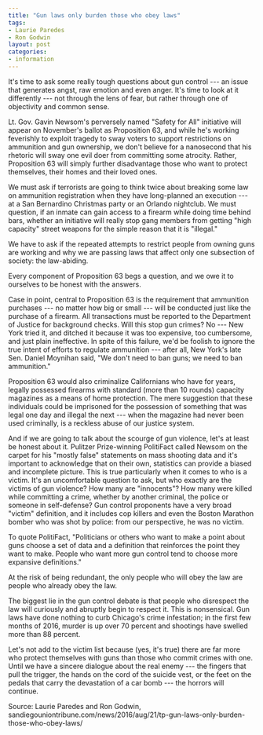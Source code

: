 ```yaml
---
title: "Gun laws only burden those who obey laws"
tags:
- Laurie Paredes
- Ron Godwin
layout: post
categories:
- information
---
```


It's time to ask some really tough questions about gun control --- an issue that generates angst, raw emotion and even anger. It's time to look at it differently --- not through the lens of fear, but rather through one of objectivity and common sense.

Lt. Gov. Gavin Newsom's perversely named "Safety for All" initiative will appear on November's ballot as Proposition 63, and while he's working feverishly to exploit tragedy to sway voters to support restrictions on ammunition and gun ownership, we don't believe for a nanosecond that his rhetoric will sway one evil doer from committing some atrocity. Rather, Proposition 63 will simply further disadvantage those who want to protect themselves, their homes and their loved ones.

We must ask if terrorists are going to think twice about breaking some law on ammunition registration when they have long-planned an execution --- at a San Bernardino Christmas party or an Orlando nightclub. We must question, if an inmate can gain access to a firearm while doing time behind bars, whether an initiative will really stop gang members from getting "high capacity" street weapons for the simple reason that it is "illegal."

We have to ask if the repeated attempts to restrict people from owning guns are working and why we are passing laws that affect only one subsection of society: the law-abiding.

Every component of Proposition 63 begs a question, and we owe it to ourselves to be honest with the answers.

Case in point, central to Proposition 63 is the requirement that ammunition purchases --- no matter how big or small --- will be conducted just like the purchase of a firearm. All transactions must be reported to the Department of Justice for background checks. Will this stop gun crimes? No --- New York tried it, and ditched it because it was too expensive, too cumbersome, and just plain ineffective. In spite of this failure, we'd be foolish to ignore the true intent of efforts to regulate ammunition --- after all, New York's late Sen. Daniel Moynihan said, "We don't need to ban guns; we need to ban ammunition."

Proposition 63 would also criminalize Californians who have for years, legally possessed firearms with standard (more than 10 rounds) capacity magazines as a means of home protection. The mere suggestion that these individuals could be imprisoned for the possession of something that was legal one day and illegal the next --- when the magazine had never been used criminally, is a reckless abuse of our justice system.

And if we are going to talk about the scourge of gun violence, let's at least be honest about it. Pulitzer Prize-winning PolitiFact called Newsom on the carpet for his "mostly false" statements on mass shooting data and it's important to acknowledge that on their own, statistics can provide a biased and incomplete picture. This is true particularly when it comes to who is a victim. It's an uncomfortable question to ask, but who exactly are the victims of gun violence? How many are "innocents"? How many were killed while committing a crime, whether by another criminal, the police or someone in self-defense? Gun control proponents have a very broad "victim" definition, and it includes cop killers and even the Boston Marathon bomber who was shot by police: from our perspective, he was no victim.

To quote PolitiFact, "Politicians or others who want to make a point about guns choose a set of data and a definition that reinforces the point they want to make. People who want more gun control tend to choose more expansive definitions."

At the risk of being redundant, the only people who will obey the law are people who already obey the law.

The biggest lie in the gun control debate is that people who disrespect the law will curiously and abruptly begin to respect it. This is nonsensical. Gun laws have done nothing to curb Chicago's crime infestation; in the first few months of 2016, murder is up over 70 percent and shootings have swelled more than 88 percent.

Let's not add to the victim list because (yes, it's true) there are far more who protect themselves with guns than those who commit crimes with one. Until we have a sincere dialogue about the real enemy --- the fingers that pull the trigger, the hands on the cord of the suicide vest, or the feet on the pedals that carry the devastation of a car bomb --- the horrors will continue.

Source: Laurie Paredes and Ron Godwin, sandiegouniontribune.com/news/2016/aug/21/tp-gun-laws-only-burden-those-who-obey-laws/
